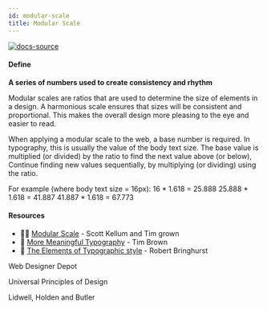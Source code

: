 ```yaml
---
id: modular-scale
title: Modular Scale
---
```


[![docs-source](https://img.shields.io/badge/SRC-UX%20Companion-blue)](https://play.google.com/store/apps/details?id=com.cyberduck.uxcompanion)

#### Define

**A series of numbers used to create consistency and rhythm**

Modular scales are ratios that are used to determine the size of elements in a design. A harmonious scale ensures that sizes will be consistent and proportional. This makes the overall design more pleasing to the eye and easier to read.

When applying a modular scale to the web, a base number is required. In typography, this is usually the value of the body text size. The base value is multiplied (or divided) by the ratio to find the next value above (or below), Continue finding new values sequentially, by multiplying (or dividing) using the ratio.

For example (where body text size = 16px):
16 * 1.618 = 25.888
25.888 * 1.618 = 41.887
41.887 * 1.618 = 67.773

#### Resources

* 🧑‍💻 [Modular Scale](http://www.modularscale.com) - Scott Kellum and Tim grown
* 📃 [More Meaningful Typography](https://alistapart.com/article/more-meaningful-typography) - Tim Brown
* 📘 [The Elements of Typographic style](https://www.amazon.co.uk/Elements-Typographic-Style-Robert-Bringhurst/dp/0881792063) - Robert Bringhurst

Web Designer Depot

Universal Principles of Design

Lidwell, Holden and Butler